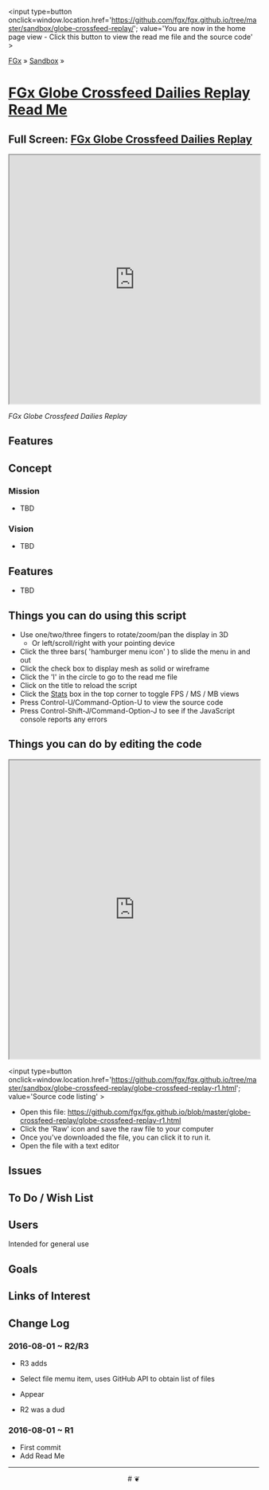 <span style=display:none; >[You are now in a GitHub source code view - click this link to view the home page]
( http://fgx.github.io/sandbox/globe-crossfeed-replay/#readme.md "View file as a web page." )</span>
<input type=button onclick=window.location.href='https://github.com/fgx/fgx.github.io/tree/master/sandbox/globe-crossfeed-replay/'; 
value='You are now in the home page view - Click this button to view the read me file and the source code' >

[FGx]( https://fgx.github.io ) &raquo; [Sandbox]( http://fgx.github.io/sandbox/  ) &raquo;

[FGx Globe Crossfeed Dailies Replay Read Me]( http://fgx.github.io/sandbox/globe-crossfeed-replay/index.html#readme.md )
===

## Full Screen: [ FGx Globe Crossfeed Dailies Replay ]( http://fgx.github.io/sandbox/globe-crossfeed-replay/ )

<img src="" style=display:none; width=800 >

<iframe src=http://fgx.github.io/sandbox/globe-crossfeed-replay/index.html width=100% height=500px ></iframe>

_FGx Globe Crossfeed Dailies Replay_


## Features

## Concept

### Mission

* TBD

### Vision

* TBD


## Features

* TBD


## Things you can do using this script

* Use one/two/three fingers to rotate/zoom/pan the display in 3D
	* Or left/scroll/right with your pointing device 
* Click the three bars( 'hamburger menu icon' ) to slide the menu in and out
* Click the check box to display mesh as solid or wireframe
* Click the 'I' in the circle to go to the read me file
* Click on the title to reload the script
* Click the [Stats]( https://github.com/mrdoob/stats.js/ ) box in the top corner to toggle FPS / MS / MB views
* Press Control-U/Command-Option-U to view the source code
* Press Control-Shift-J/Command-Option-J to see if the JavaScript console reports any errors



## Things you can do by editing the code

<iframe sandbox='allow-scripts' src='https://jaanga.github.io/cookbook-html/examples/libraries/ace-editor/ace-view-r1.html#
	http://fgx.github.io/sandbox/globe-crossfeed-replay/globe-crossfeed-replay-r1.html' width=100% height=600 ></iframe>

<input type=button onclick=window.location.href='https://github.com/fgx/fgx.github.io/tree/master/sandbox/globe-crossfeed-replay/globe-crossfeed-replay-r1.html';
value='Source code listing' >


* Open this file: https://github.com/fgx/fgx.github.io/blob/master/globe-crossfeed-replay/globe-crossfeed-replay-r1.html
* Click the 'Raw' icon and save the raw file to your computer
* Once you've downloaded the file, you can click it to run it.
* Open the file with a text editor


## Issues


## To Do / Wish List


## Users

Intended for general use


## Goals


## Links of Interest


## Change Log

### 2016-08-01 ~ R2/R3

* R3 adds
* Select file memu item, uses GitHub API to obtain list of files
* Appear

 
* R2 was a dud

### 2016-08-01 ~ R1

* First commit
* Add Read Me


***

<center title='FGx ~ a place to fly' >
# <a href=javascript:window.scrollTo(0,0); style=text-decoration:none; > ❦ </a>
</center>
